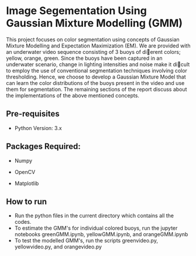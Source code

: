# Image Segementation Using Gaussian Mixture Modelling (GMM)

This project focuses on color segmentation using concepts of Gaussian Mixture Modelling and Expectation
Maximization (EM). We are provided with an underwater video sequence consisting of 3 buoys of dierent
colors; yellow, orange, green. Since the buoys have been captured in an underwater scenario, change in
lighting intensities and noise make it dicult to employ the use of conventional segmentation techniques
involving color thresholding. Hence, we choose to develop a Gaussian Mixture Model that can learn the
color distributions of the buoys present in the video and use them for segmentation. The remaining sections
of the report discuss about the implementations of the above mentioned concepts.

## Pre-requisites

- Python Version: 3.x

## Packages Required:

- Numpy

- OpenCV

- Matplotlib

## How to run

- Run the python files in the current directory which contains all the codes.
- To estimate the GMM's for individual colored buoys, run the jupyter notebooks greenGMM.ipynb, yellowGMM.ipynb, and orangeGMM.ipynb
- To test the modelled GMM's, run the scripts greenvideo.py, yellowvideo.py, and orangevideo.py


